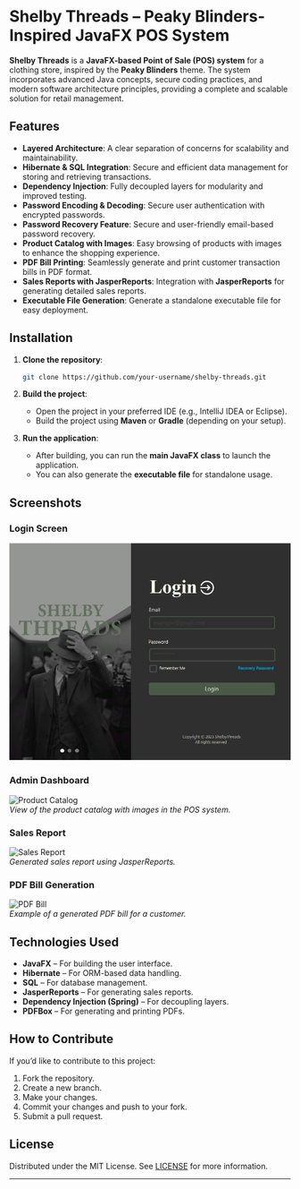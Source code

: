 
# Shelby Threads – Peaky Blinders-Inspired JavaFX POS System

**Shelby Threads** is a **JavaFX-based Point of Sale (POS) system** for a clothing store, inspired by the **Peaky Blinders** theme. The system incorporates advanced Java concepts, secure coding practices, and modern software architecture principles, providing a complete and scalable solution for retail management.



## Features

- **Layered Architecture**: A clear separation of concerns for scalability and maintainability.
- **Hibernate & SQL Integration**: Secure and efficient data management for storing and retrieving transactions.
- **Dependency Injection**: Fully decoupled layers for modularity and improved testing.
- **Password Encoding & Decoding**: Secure user authentication with encrypted passwords.
- **Password Recovery Feature**: Secure and user-friendly email-based password recovery.
- **Product Catalog with Images**: Easy browsing of products with images to enhance the shopping experience.
- **PDF Bill Printing**: Seamlessly generate and print customer transaction bills in PDF format.
- **Sales Reports with JasperReports**: Integration with **JasperReports** for generating detailed sales reports.
- **Executable File Generation**: Generate a standalone executable file for easy deployment.

## Installation

1. **Clone the repository**:
   ```bash
   git clone https://github.com/your-username/shelby-threads.git
   ```

2. **Build the project**:
   - Open the project in your preferred IDE (e.g., IntelliJ IDEA or Eclipse).
   - Build the project using **Maven** or **Gradle** (depending on your setup).

3. **Run the application**:
   - After building, you can run the **main JavaFX class** to launch the application.
   - You can also generate the **executable file** for standalone usage.

## Screenshots

### Login Screen
![Login Screen](https://github.com/RameshEdirisinghe/Shelby_Threads/blob/bb82d5d81ad9c1a79fd192601936450a2b9de403/login.png)  


### Admin Dashboard
![Product Catalog](./path-to-screenshot-product-catalog.png)  
*View of the product catalog with images in the POS system.*

### Sales Report
![Sales Report](./path-to-screenshot-sales-report.png)  
*Generated sales report using JasperReports.*

### PDF Bill Generation
![PDF Bill](./path-to-screenshot-pdf-bill.png)  
*Example of a generated PDF bill for a customer.*

## Technologies Used

- **JavaFX** – For building the user interface.
- **Hibernate** – For ORM-based data handling.
- **SQL** – For database management.
- **JasperReports** – For generating sales reports.
- **Dependency Injection (Spring)** – For decoupling layers.
- **PDFBox** – For generating and printing PDFs.

## How to Contribute

If you’d like to contribute to this project:

1. Fork the repository.
2. Create a new branch.
3. Make your changes.
4. Commit your changes and push to your fork.
5. Submit a pull request.

## License

Distributed under the MIT License. See [LICENSE](./LICENSE) for more information.

---
